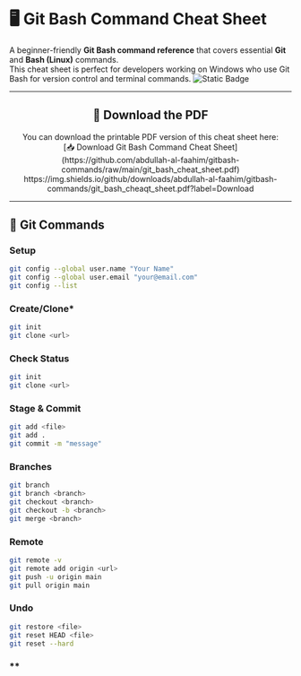 # 🖥️ Git Bash Command Cheat Sheet

A beginner-friendly **Git Bash command reference** that covers essential **Git** and **Bash (Linux)** commands.  
This cheat sheet is perfect for developers working on Windows who use Git Bash for version control and terminal commands.
![Static Badge](https://img.shields.io/badge/Download--Cheat--Sheet)



---

<div align="center">
	<h2 align="center">📄 Download the PDF</h2>
	<p align="center">
    	You can download the printable PDF version of this cheat sheet here:  <br>
[📥 Download Git Bash Command Cheat Sheet](https://github.com/abdullah-al-faahim/gitbash-commands/raw/main/git_bash_cheat_sheet.pdf)<br>
https://img.shields.io/github/downloads/abdullah-al-faahim/gitbash-commands/git_bash_cheaqt_sheet.pdf?label=Download
  	</p>
</div>


---

## 📌 Git Commands

### **Setup**
```bash
git config --global user.name "Your Name"
git config --global user.email "your@email.com"
git config --list
```

### **Create/Clone***
```bash
git init
git clone <url>
```

### **Check Status**
```bash
git init
git clone <url>
```

### **Stage & Commit**
```bash
git add <file>
git add .
git commit -m "message"
```

### **Branches**
```bash
git branch
git branch <branch>
git checkout <branch>
git checkout -b <branch>
git merge <branch>
```

### **Remote**
```bash
git remote -v
git remote add origin <url>
git push -u origin main
git pull origin main
```

### **Undo**
```bash
git restore <file>
git reset HEAD <file>
git reset --hard
```

### **
